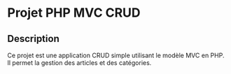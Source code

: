 # Projet PHP MVC CRUD

## Description
Ce projet est une application CRUD simple utilisant le modèle MVC en PHP. Il permet la gestion des articles et des catégories.

<!-- ## Points clés 
- **MVC (Modèle-Vue-Controller)** : Structure de l'application pour séparer la logique métier, la gestion des données et la présentation.
- **Design Patterns**: Ce projet implémente plusieurs design patterns pour améliorer la maintenabilité et l'évolution du code :
     - **Singleton** : Assure qu'une classe n'ait qu'une seule instance et fournit un point d'accès global à cette instance.
     - **Factory** : Définit une interface pour créer des objets sans spécifier les classes concrètes.
     - **Injection de dépendances** : Facilite la gestion des dépendances et améliore la testabilité en injectant les les dépendance requises dans les classes au lieu de les instancier directement. 

## Structure du projet
- **app/** : Contient la logique principale de l'application.
     - **Controller/** : Contient les contrôleurs pour gérer les requêtes et les réponses.
     - **Models/** : Contient les modèles qui gèrent les données et les intéractions avec la base de donnée.
     - **Views/** : Contient les vues pour afficher les données à l'utilisateur.
     - **App.php** : Conteneur d'injection de dépendances entre la connexion à la base donnée et les modèles.
     - **Container.php** : Conteneur d'injection de dépendances pour les modèles et les contrôleurs.

- **config/** : Contient les configurations de l'application.
     - **DataBase.php** : Classe pour la connexion à la base de données.
     - **Constante.php** : Fichier contenant les constantes pour la connexion à la base de données.
     - **Router.php** : Gère les routes en utilisant Altorouter.

- **public/** : Contient les fichiers accessibles publiquement.
     - **components/** : Contient les composants réutilisables, comme `header.php`.
     - **assets/** : Contient les fichiers de style (CSS) et les scripts (JavaScript).
     - **images/** : Contient les images utilisées dans l'application.
     -**index.php** :  Point d'entrée principal de l'application. Il initialise l'application, configure les routes et traite les requêtes.

- **composer.json** : Fichier de configuration pour Composer, gérant les dépendances du projet.
- **vendor/** : Contient les bibliothèques et les dépendances installées via Composer.
- **crud.sql** : Fichier SQL pour initialiser la base de données.

## Installation
- Excécution du Fichier SQL :
    Pour initialiser votre base de données avec le schéma et les données nécessaires, exécutez le fichier 'crud.sql' situé à la racine du projet dans votre SGBD 	 

- Modifier le fichier Constante.php dans le dossier config/ :
     ![illustration](public/image/code.png)
     Modifier les constantes de connexion avec vos informations

- Démarrez le serveur de développement :
    - Ouvrir le terminal et naviguez vers le répértoire où vous avez placé le projet et taper la commande :
    php -S localhost:8000 -t public
    - Ou démarrer votre serveur de développement (xampp, wampp, ...)

## Contributions
Les contributions sont les bienvenues ! Veuillez ouvrir une issue ou soumettre une pull request pour toute amélioration ou correction de bugs.

## Contact
- **Nom** : Tendry Zéphyrin
- **Email** : tendryzephyrin@gmail.com
- **GitHub** : [Tendry-Rkt56](https://github.com/Tendry-Rkt56) -->